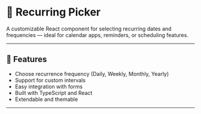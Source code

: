 # 📅 Recurring Picker

A customizable React component for selecting recurring dates and frequencies — ideal for calendar apps, reminders, or scheduling features.

---

## 🚀 Features

- Choose recurrence frequency (Daily, Weekly, Monthly, Yearly)
- Support for custom intervals
- Easy integration with forms
- Built with TypeScript and React
- Extendable and themable

---
